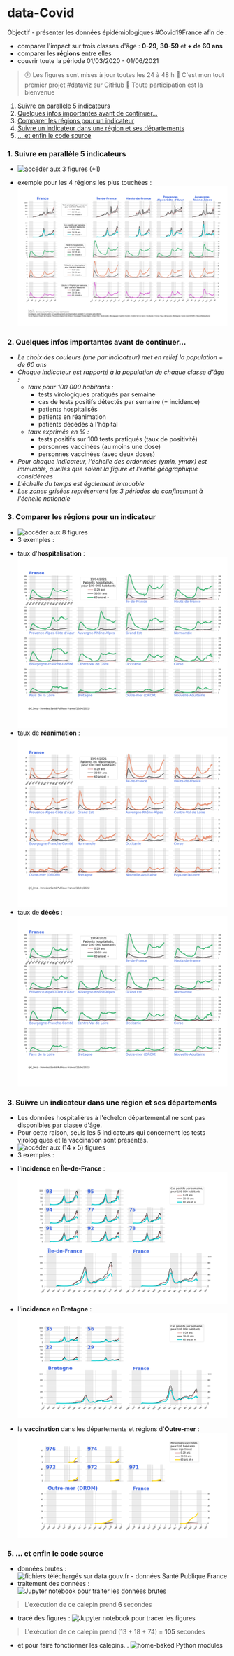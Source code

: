 # data-Covid
Objectif - présenter les données épidémiologiques #Covid19France afin de : 
* comparer l'impact sur trois classes d'âge : **0-29**, **30-59** et **+ de 60 ans**
* comparer les **régions** entre elles
* couvrir toute la période 01/03/2020 - 01/06/2021
>:clock8: Les figures sont mises à jour toutes les 24 à 48 h 
>:hatching_chick: C'est mon tout premier projet #dataviz sur GitHub 
>:tada: Toute participation est la bienvenue 
1. [Suivre en parallèle 5 indicateurs](##example2)
2. [Quelques infos importantes avant de continuer...](#infos)
3. [Comparer les régions pour un indicateur](#example1)
4. [Suivre un indicateur dans une région et ses départements](###example3)
5. [... et enfin le code source](#example4) 
### 1. Suivre en parallèle 5 indicateurs<a name="example2"></a>
* ![accéder aux 3 figures (+1)](/Output/Figures%20Suivi%20parall%C3%A8le%20de%205%20indicateurs%20sur%20l'ensemble%20des%20r%C3%A9gions)
- exemple pour les 4 régions les plus touchées :
![Figure 1 / 3](Output/Figures%20Suivi%20parall%C3%A8le%20de%205%20indicateurs%20sur%20l'ensemble%20des%20r%C3%A9gions/regions-1%20sur%203.png)
### 2. Quelques infos importantes avant de continuer...<a name="info"></a>
+ _Le choix des couleurs (une par indicateur) met en relief la population + de 60 ans_
+ _Chaque indicateur est rapporté à la population de chaque classe d'âge :_
    * _taux pour 100 000 habitants :_
        * tests virologiques pratiqués par semaine
        * cas de tests positifs détectés par semaine (= incidence)
        * patients hospitalisés
        * patients en réanimation
        * patients décédés à l'hôpital
    * _taux exprimés en % :_
        * tests positifs sur 100 tests pratiqués (taux de positivité)
        * personnes vaccinées (au moins une dose)
        * personnes vaccinées (avec deux doses)
+ _Pour chaque indicateur, l'échelle des ordonnées (ymin, ymax) est immuable, quelles que soient la figure et l'entité géographique considérées_
+ _L'échelle du temps est également immuable_
+ _Les zones grisées représentent les 3 périodes de confinement à l'échelle nationale_

### 3. Comparer les régions pour un indicateur <a name="example1"></a>
* ![accéder aux 8 figures](/Output/Figures%20Synth%C3%A8se%20de%20chaque%20indicateur%20pour%20l'ensemble%20des%20r%C3%A9gions)
* 3 exemples :
- taux d'**hospitalisation** :
![Figure hosp](Output/Figures%20Synth%C3%A8se%20de%20chaque%20indicateur%20pour%20l'ensemble%20des%20r%C3%A9gions/fig-hosp.png)
- taux de **réanimation** :
![Figure réa](Output/Figures%20Synth%C3%A8se%20de%20chaque%20indicateur%20pour%20l'ensemble%20des%20r%C3%A9gions/fig-rea.png)
- taux de **décès** :
![Figure décès](Output/Figures%20Synth%C3%A8se%20de%20chaque%20indicateur%20pour%20l'ensemble%20des%20r%C3%A9gions/fig-hosp.png)
### 3. Suivre un indicateur dans une région et ses départements<a name="example3"></a>
* Les données hospitalières à l'échelon départemental ne sont pas disponibles par classe d'âge.
* Pour cette raison, seuls les 5 indicateurs qui concernent les tests virologiques et la vaccination sont présentés.
* ![accéder aux (14 x 5) figures](/Output/Figures%20Synth%C3%A8se%20pour%20chaque%20r%C3%A9gion%20de%205%20indicateurs) 
* 3 exemples :
- l'**incidence** en **Île-de-France** :
![Incidence Île-de-France](/Output/Figures%20Synth%C3%A8se%20pour%20chaque%20r%C3%A9gion%20de%205%20indicateurs/%C3%8Ele-de-France/fig-%C3%8Ele-de-France-incidence.png)
- l'**incidence** en **Bretagne** :
![Incidence Bretagne](/Output/Figures%20Synth%C3%A8se%20pour%20chaque%20r%C3%A9gion%20de%205%20indicateurs/Bretagne/fig-Bretagne-incidence.png)
* la **vaccination** dans les départements et régions d'**Outre-mer** :
![Dose 2 Outre-Mer](/Output/Figures%20Synth%C3%A8se%20pour%20chaque%20r%C3%A9gion%20de%205%20indicateurs/Outre-mer%20(DROM)/fig-Outre-mer%20(DROM)-dose2.png)

### 5. ... et enfin le code source <a name="example4"></a>
* données brutes :
![fichiers téléchargés sur data.gouv.fr - données Santé Publique France](/Data)
* traitement des données :
![Jupyter notebook pour traiter les données brutes](/Code/v4%20Traitement%20des%20donn%C3%A9es.ipynb)
> L'exécution de ce calepin prend **6** secondes
* tracé des figures :
![Jupyter notebook pour tracer les figures](/Code/v4%20Trac%C3%A9%20des%20figures.ipynb)
> L'exécution de ce calepin prend (13 + 18 + 74) = **105** secondes
* et pour faire fonctionner les calepins...
![home-baked Python modules](/Code/my_package)